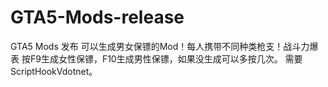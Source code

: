 # GTA5-Mods-release
GTA5 Mods 发布
可以生成男女保镖的Mod！每人携带不同种类枪支！战斗力爆表
按F9生成女性保镖，F10生成男性保镖，如果没生成可以多按几次。
需要ScriptHookVdotnet。
